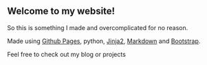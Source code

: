 ## Welcome to my website!

So this is something I made and overcomplicated for no reason. 

Made using [Github Pages](https://pages.github.com/), python, [Jinja2](https://jinja.palletsprojects.com/en/2.11.x/), [Markdown](https://daringfireball.net/projects/markdown/) and [Bootstrap](https://getbootstrap.com/).

Feel free to check out my blog or projects 